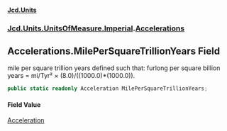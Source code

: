 #### [Jcd.Units](index 'index')
### [Jcd.Units.UnitsOfMeasure.Imperial](Jcd.Units.UnitsOfMeasure.Imperial 'Jcd.Units.UnitsOfMeasure.Imperial').[Accelerations](Accelerations 'Jcd.Units.UnitsOfMeasure.Imperial.Accelerations')

## Accelerations.MilePerSquareTrillionYears Field

mile per square trillion years defined such that: furlong per square billion years = mi/Tyr² ×
(8.0)/((1000.0)*(1000.0)).

```csharp
public static readonly Acceleration MilePerSquareTrillionYears;
```

#### Field Value
[Acceleration](Acceleration 'Jcd.Units.UnitTypes.Acceleration')